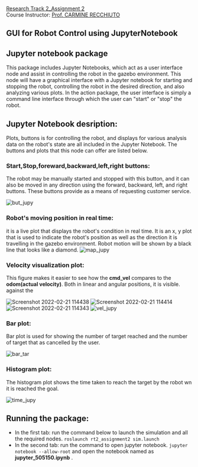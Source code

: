 [Research Track 2_Assignment 2](https://corsi.unige.it/off.f/2021/ins/51207) <br>
Course Instructor: [Prof. CARMINE RECCHIUTO](https://rubrica.unige.it/personale/UkNDWV1r) <br>

## GUI for Robot Control using JupyterNotebook 

## Jupyter notebook package
This package includes Jupyter Notebooks, which act as a user interface node and assist in controlling the robot in the gazebo environment. This node will have a graphical interface with a Jupyter notebook for starting and stopping the robot, controlling the robot in the desired direction, and also analyzing various plots. In the action package, the user interface is simply a command line interface through which the user can "start" or "stop" the robot.

## Jupyter Notebook desription:
Plots, buttons is for controlling the robot, and displays for various analysis data on the robot's state are all included in the Jupyter Notebook. The buttons and plots that this node can offer are listed below.

### Start,Stop,foreward,backward,left,right buttons:
The robot may be manually started and stopped with this button, and it can also be moved in any direction using the forward, backward, left, and right buttons. These buttons provide as a means of requesting customer service.

![but_jupy](https://user-images.githubusercontent.com/80621864/154955314-6963db8c-23d2-49e4-811a-2452e962a76c.jpg)

### Robot's moving position in real time:
it is a live plot that displays the robot's condition in real time. It is an x, y plot that is used to indicate the robot's position as well as the direction it is travelling in the gazebo environment. Robot motion will be shown by a black line that looks like a diamond.
![map_jupy](https://user-images.githubusercontent.com/80621864/154955780-9474e2e9-7205-48a8-a9d6-31f4c7c4ab6a.jpg)

### Velocity visualization plot:
This figure makes it easier to see how the **cmd_vel** compares to the **odom(actual velocity)**. Both in linear and angular positions, it is visible.  against the 

![Screenshot 2022-02-21 114438](https://user-images.githubusercontent.com/80621864/154956187-c5c24725-6045-499d-8544-8cb020882c2d.jpg) ![Screenshot 2022-02-21 114414](https://user-images.githubusercontent.com/80621864/154957806-3044a32b-0ba2-490a-8863-b9f7fdbf1c4c.jpg) ![Screenshot 2022-02-21 114343](https://user-images.githubusercontent.com/80621864/154956251-a9522580-93a5-4e4a-8cb1-444f4b790fdc.jpg) ![vel_jupy](https://user-images.githubusercontent.com/80621864/154956271-f240dbb2-2922-44da-ba1d-ef6c77697306.jpg)

### Bar plot:
Bar plot is used for showing the number of target reached and the number of target that as cancelled by the user.

![bar_tar](https://user-images.githubusercontent.com/80621864/154956539-3706afeb-484f-4db5-8399-a2c252391a55.jpg)

### Histogram plot:
The histogram plot shows the time taken to reach the target by the robot wn it is reached the goal.

![time_jupy](https://user-images.githubusercontent.com/80621864/154956810-0b0ae5db-65ec-4cbd-af07-1082146131b8.jpg)

## Running the package:
- In the first tab:
run the command below to launch the simulation and all the required nodes.
```roslaunch rt2_assignment2 sim.launch```
- In the second tab:
run the command to open jupyter notebook.
```jupyter notebook --allow-root```
and open the notebook named as **jupyter_505150.ipynb** .








